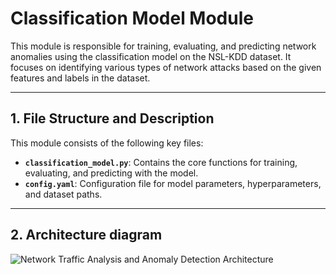# Classification Model Module

This module is responsible for training, evaluating, and predicting network anomalies using the classification model on the NSL-KDD dataset. It focuses on identifying various types of network attacks based on the given features and labels in the dataset.

---

## 1. File Structure and Description

This module consists of the following key files:

- **`classification_model.py`**: Contains the core functions for training, evaluating, and predicting with the model.
- **`config.yaml`**: Configuration file for model parameters, hyperparameters, and dataset paths.

---

## 2. Architecture diagram

![Network Traffic Analysis and Anomaly Detection Architecture](https://github.com/user-attachments/assets/08d42504-b17b-47ca-a5fe-b13dfd0ae889)
